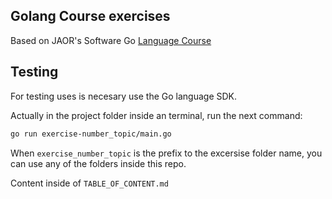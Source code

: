 ## Golang Course exercises

Based on JAOR's Software Go [Language Course](https://www.youtube.com/playlist?list=PL1xeVkd9tTFhEyLQIJHGCHUX2XYmh0Ige)

## Testing
For testing uses is necesary use the Go language SDK.

Actually in the project folder inside an terminal, run the next command:

```bash
go run exercise-number_topic/main.go
```

When `exercise_number_topic` is the prefix to the excersise folder name, you can use any of the folders inside this repo.

Content inside of `TABLE_OF_CONTENT.md`